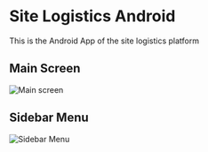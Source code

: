 # Site Logistics Android
 This is the Android App of the site logistics platform

## Main Screen
![Main screen](https://github.com/aeonSolutions/Site-Logistics-Android/blob/main/ScreenShots/Screenshot_20201126-103228.jpg)

## Sidebar Menu
![Sidebar Menu](https://github.com/aeonSolutions/Site-Logistics-Android/blob/main/ScreenShots/Screenshot_20201117-195732.jpg)
